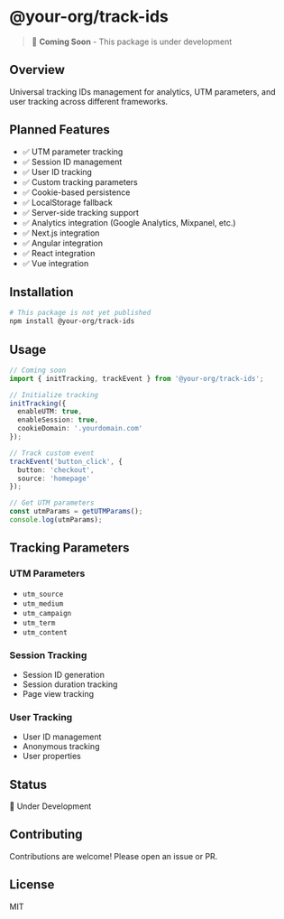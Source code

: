 # @your-org/track-ids

> 🚧 **Coming Soon** - This package is under development

## Overview

Universal tracking IDs management for analytics, UTM parameters, and user tracking across different frameworks.

## Planned Features

- ✅ UTM parameter tracking
- ✅ Session ID management
- ✅ User ID tracking
- ✅ Custom tracking parameters
- ✅ Cookie-based persistence
- ✅ LocalStorage fallback
- ✅ Server-side tracking support
- ✅ Analytics integration (Google Analytics, Mixpanel, etc.)
- ✅ Next.js integration
- ✅ Angular integration
- ✅ React integration
- ✅ Vue integration

## Installation

```bash
# This package is not yet published
npm install @your-org/track-ids
```

## Usage

```typescript
// Coming soon
import { initTracking, trackEvent } from '@your-org/track-ids';

// Initialize tracking
initTracking({
  enableUTM: true,
  enableSession: true,
  cookieDomain: '.yourdomain.com'
});

// Track custom event
trackEvent('button_click', {
  button: 'checkout',
  source: 'homepage'
});

// Get UTM parameters
const utmParams = getUTMParams();
console.log(utmParams);
```

## Tracking Parameters

### UTM Parameters
- `utm_source`
- `utm_medium`
- `utm_campaign`
- `utm_term`
- `utm_content`

### Session Tracking
- Session ID generation
- Session duration tracking
- Page view tracking

### User Tracking
- User ID management
- Anonymous tracking
- User properties

## Status

🚧 Under Development

## Contributing

Contributions are welcome! Please open an issue or PR.

## License

MIT
